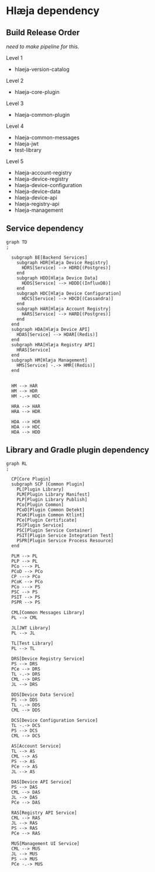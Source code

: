 # Hlæja dependency

## Build Release Order

*need to make pipeline for this.*

Level 1

- hlaeja-version-catalog

Level 2

- hlaeja-core-plugin

Level 3

- hlaeja-common-plugin

Level 4

- hlaeja-common-messages
- hlaeja-jwt
- test-library

Level 5

- hlaeja-account-registry
- hlaeja-device-registry
- hlaeja-device-configuration
- hlaeja-device-data
- hlaeja-device-api
- hlaeja-registry-api
- hlaeja-management

## Service dependency

```mermaid
graph TD
;

  subgraph BE[Backend Services]
    subgraph HDR[Hlæja Device Registry]
      HDRS[Service] --> HDRD[(Postgres)]
    end
    subgraph HDD[Hlæja Device Data]
      HDDS[Service] --> HDDD[(InfluxDB)]
    end
    subgraph HDC[Hlæja Device Configuration]
      HDCS[Service] --> HDCD[(Cassandra)]
    end
    subgraph HAR[Hlæja Account Registry]
      HARS[Service] --> HARD[(Postgres)]
    end
  end
  subgraph HDA[Hlæja Device API]
    HDAS[Service] --> HDAR[(Redis)]
  end
  subgraph HRA[Hlæja Registry API]
    HRAS[Service]
  end
  subgraph HM[Hlæja Management]
    HMS[Service] -.-> HMR[(Redis)]
  end


  HM --> HAR
  HM --> HDR
  HM -.-> HDC

  HRA --> HAR
  HRA --> HDR

  HDA --> HDR
  HDA --> HDC
  HDA --> HDD
```

## Library and Gradle plugin dependency

```mermaid
graph RL
;

  CP[Core Plugin]
  subgraph SCP [Common Plugin]
    PL[Plugin Library]
    PLM[Plugin Library Manifest]
    PLP[Plugin Library Publish]
    PCo[Plugin Common]
    PCoD[Plugin Common Detekt]
    PCoK[Plugin Common Ktlint]
    PCe[Plugin Certificate]
    PS[Plugin Service]
    PSC[Plugin Service Container]
    PSIT[Plugin Service Integration Test]
    PSPR[Plugin Service Process Resource]
  end
  
  PLM --> PL
  PLP --> PL
  PCo ---> PL
  PCoD --> PCo
  CP ---> PCo
  PCoK --> PCo
  PCo ---> PS
  PSC --> PS
  PSIT --> PS
  PSPR --> PS

  CML[Common Messages Library]
  PL --> CML

  JL[JWT Library]
  PL --> JL

  TL[Test Library]
  PL --> TL

  DRS[Device Registry Service]
  PS --> DRS
  PCe --> DRS
  TL -.-> DRS
  CML --> DRS
  JL --> DRS

  DDS[Device Data Service]
  PS --> DDS
  TL -.-> DDS
  CML --> DDS

  DCS[Device Configuration Service]
  TL -.-> DCS
  PS --> DCS
  CML --> DCS

  AS[Account Service]
  TL --> AS
  CML --> AS
  PS --> AS
  PCe --> AS
  JL --> AS

  DAS[Device API Service]
  PS --> DAS
  CML --> DAS
  JL --> DAS
  PCe --> DAS

  RAS[Registry API Service]
  CML --> RAS
  JL --> RAS
  PS --> RAS
  PCe --> RAS

  MUS[Management UI Service]
  CML --> MUS
  JL --> MUS
  PS --> MUS
  PCe -.-> MUS
```
